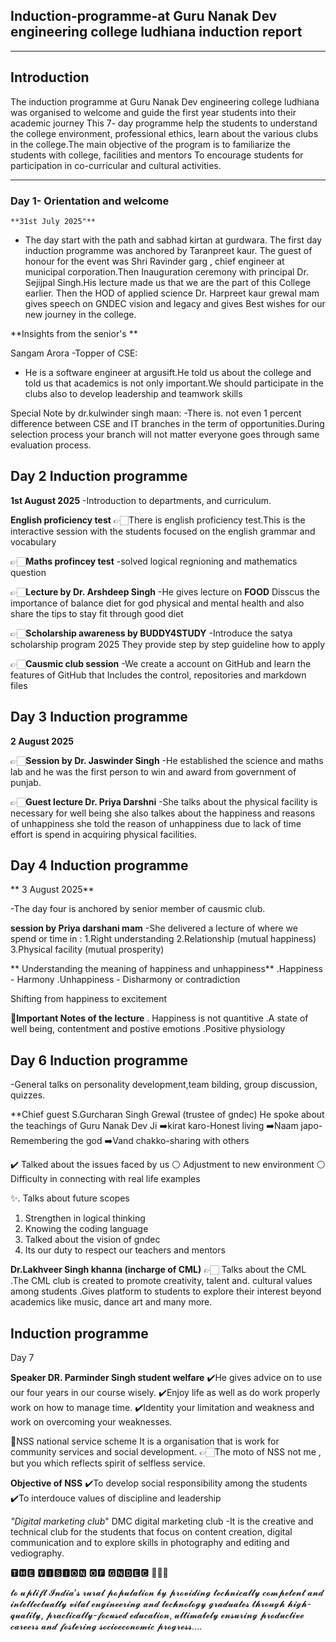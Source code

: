 ## Induction-programme-at Guru Nanak Dev engineering college ludhiana induction report ##


----

## Introduction 
The induction programme at Guru Nanak Dev engineering college ludhiana was organised to welcome and guide the first year students into their academic journey
This 7- day programme help the students to understand the college environment, professional ethics, learn about the various clubs in the college.The main objective of the program is to familiarize the students with college, facilities and mentors 
To encourage students for participation in co-curricular and cultural activities.

---

### **Day 1- Orientation and welcome** 
    **31st July 2025"** 

- The day start with the path and sabhad kirtan at gurdwara. The first day induction programme was anchored by Taranpreet kaur. The guest of honour for the event was Shri Ravinder garg , chief engineer at municipal corporation.Then Inauguration ceremony with principal Dr. Sejijpal Singh.His lecture made us that we are the part of this College earlier.
Then the HOD of applied science Dr. Harpreet kaur grewal mam gives speech on GNDEC vision and legacy and gives Best wishes for our new journey in the college.

**Insights from the senior's **

Sangam Arora -Topper of CSE:
- He is a software engineer at argusift.He told us about the college and told us that academics is not only important.We should participate in the clubs also to develop leadership and teamwork skills 

Special Note by dr.kulwinder singh maan:
-There is. not even 1 percent difference between CSE and IT branches in the term of opportunities.During selection process your branch will not matter everyone goes through same evaluation process.

## Day 2 Induction programme ##
   **1st August 2025**
-Introduction to departments, and curriculum.
 
**English proficiency test**
👉🏻There is english proficiency test.This is the interactive session with the students focused on the english grammar and vocabulary 

👉🏻**Maths profincey test**
-solved logical regnioning and mathematics question 

👉🏻**Lecture by Dr. Arshdeep Singh**
-He gives lecture on **FOOD**
Disscus the importance of balance diet for god physical and mental health and also share the tips to stay fit through good diet 

👉🏻**Scholarship awareness by BUDDY4STUDY**
-Introduce the satya scholarship program 2025 They provide step by step guideline how to apply 

👉🏻**Causmic club session**
-We create a account on GitHub and learn the features of GitHub that Includes the control, repositories and markdown files 

## Day 3 Induction programme ##
**2 August 2025**

👉🏻**Session by Dr. Jaswinder Singh**
-He established the science and maths lab and he was the first person to win and award from government of punjab.
 
👉🏻**Guest lecture Dr. Priya Darshni**
-She talks about the physical facility is necessary for well being she also talkes about the happiness and reasons of unhappiness she told the reason of unhappiness due to lack of time effort is spend in acquiring physical facilities.

## Day 4 Induction programme ##
** 3 August 2025**

-The day four is anchored by senior member of causmic club.

**session by Priya darshani mam**
-She delivered a lecture of where we spend or time in :
1.Right understanding 
2.Relationship (mutual happiness)
3.Physical facility (mutual prosperity)

** Understanding the meaning of happiness and unhappiness**
.Happiness - Harmony 
.Unhappiness - Disharmony or  contradiction 

Shifting from happiness to excitement 

**💫Important Notes of the lecture**
. Happiness is not quantitive 
.A state of well being, contentment and postive emotions 
.Positive physiology

## Day 6 Induction programme ##
-General talks on personality development,team bilding, group discussion, quizzes.

**Chief guest S.Gurcharan Singh Grewal (trustee of gndec)
He spoke about the teachings of Guru Nanak Dev Ji 
➡️kirat karo-Honest living 
➡️Naam japo- Remembering the god
➡️Vand chakko-sharing with others

✔️ Talked about the issues faced by us
⚪ Adjustment to new environment
⚪ Difficulty in connecting with real life examples 

✨. Talks about future scopes
1. Strengthen in logical thinking 
2. Knowing the coding language 
3. Talked about the vision of gndec
4. Its our duty to respect our teachers and mentors 

**Dr.Lakhveer Singh khanna (incharge of CML)**
👉🏻 Talks about the CML
.The CML club is created to promote creativity, talent and. cultural values among students 
.Gives platform to students to explore their interest beyond academics like music, dance art and many more.


## Induction programme ##
Day 7


**Speaker DR. Parminder Singh student welfare**
✔️He gives advice on to use our four years in our course wisely.
✔️Enjoy life as well as do work properly work on how to manage time.
✔️Identity your limitation and weakness and work on overcoming your weaknesses.

🌱NSS national service scheme 
It is a organisation that is work for community services and social development.
👉🏻The moto of NSS not me , but you which reflects spirit of selfless service.

**Objective of NSS**
✔️To develop social responsibility among the students 
✔️To interdouce values of discipline and leadership 

*"Digital marketing club*"
DMC digital marketing club 
-It is the creative and technical club for the students that focus on content creation, digital communication and to explore skills in photography and editing and vediography.

🆃🅷🅴 🆅🅸🆂🅸🅾🅽 🅾🅵 🅶🅽🅳🅴🅲 💫💫💫

𝓽𝓸 𝓾𝓹𝓵𝓲𝓯𝓽 𝓘𝓷𝓭𝓲𝓪'𝓼 𝓻𝓾𝓻𝓪𝓵 𝓹𝓸𝓹𝓾𝓵𝓪𝓽𝓲𝓸𝓷 𝓫𝔂 𝓹𝓻𝓸𝓿𝓲𝓭𝓲𝓷𝓰 𝓽𝓮𝓬𝓱𝓷𝓲𝓬𝓪𝓵𝓵𝔂 𝓬𝓸𝓶𝓹𝓮𝓽𝓮𝓷𝓽 𝓪𝓷𝓭 𝓲𝓷𝓽𝓮𝓵𝓵𝓮𝓬𝓽𝓾𝓪𝓵𝓵𝔂 𝓿𝓲𝓽𝓪𝓵 𝓮𝓷𝓰𝓲𝓷𝓮𝓮𝓻𝓲𝓷𝓰 𝓪𝓷𝓭 𝓽𝓮𝓬𝓱𝓷𝓸𝓵𝓸𝓰𝔂 𝓰𝓻𝓪𝓭𝓾𝓪𝓽𝓮𝓼 𝓽𝓱𝓻𝓸𝓾𝓰𝓱 𝓱𝓲𝓰𝓱-𝓺𝓾𝓪𝓵𝓲𝓽𝔂, 𝓹𝓻𝓪𝓬𝓽𝓲𝓬𝓪𝓵𝓵𝔂-𝓯𝓸𝓬𝓾𝓼𝓮𝓭 𝓮𝓭𝓾𝓬𝓪𝓽𝓲𝓸𝓷, 𝓾𝓵𝓽𝓲𝓶𝓪𝓽𝓮𝓵𝔂 𝓮𝓷𝓼𝓾𝓻𝓲𝓷𝓰 𝓹𝓻𝓸𝓭𝓾𝓬𝓽𝓲𝓿𝓮 𝓬𝓪𝓻𝓮𝓮𝓻𝓼 𝓪𝓷𝓭 𝓯𝓸𝓼𝓽𝓮𝓻𝓲𝓷𝓰 𝓼𝓸𝓬𝓲𝓸𝓮𝓬𝓸𝓷𝓸𝓶𝓲𝓬 𝓹𝓻𝓸𝓰𝓻𝓮𝓼𝓼....